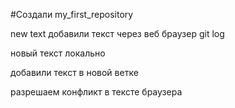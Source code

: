#Создали my_first_repository

new text
добавили текст через веб браузер
git log

новый текст локально

добавили текст в новой ветке 

разрешаем конфликт в тексте браузера 
